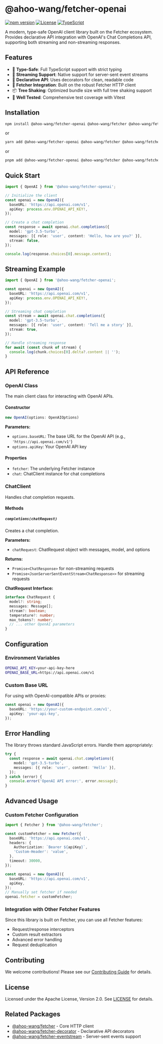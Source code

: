 # @ahoo-wang/fetcher-openai

[![npm version](https://img.shields.io/npm/v/@ahoo-wang/fetcher-openai.svg)](https://www.npmjs.com/package/@ahoo-wang/fetcher-openai)
[![License](https://img.shields.io/badge/License-Apache%202.0-blue.svg)](https://opensource.org/licenses/Apache-2.0)
[![TypeScript](https://img.shields.io/badge/TypeScript-5.0+-blue.svg)](https://www.typescriptlang.org/)

A modern, type-safe OpenAI client library built on the Fetcher ecosystem. Provides declarative API integration with OpenAI's Chat Completions API, supporting both streaming and non-streaming responses.

## Features

- 🚀 **Type-Safe**: Full TypeScript support with strict typing
- 📡 **Streaming Support**: Native support for server-sent event streams
- 🎯 **Declarative API**: Uses decorators for clean, readable code
- 🔧 **Fetcher Integration**: Built on the robust Fetcher HTTP client
- 📦 **Tree Shaking**: Optimized bundle size with full tree shaking support
- 🧪 **Well Tested**: Comprehensive test coverage with Vitest

## Installation

```bash
npm install @ahoo-wang/fetcher-openai @ahoo-wang/fetcher @ahoo-wang/fetcher-decorator @ahoo-wang/fetcher-eventstream
```

or

```bash
yarn add @ahoo-wang/fetcher-openai @ahoo-wang/fetcher @ahoo-wang/fetcher-decorator @ahoo-wang/fetcher-eventstream
```

or

```bash
pnpm add @ahoo-wang/fetcher-openai @ahoo-wang/fetcher @ahoo-wang/fetcher-decorator @ahoo-wang/fetcher-eventstream
```

## Quick Start

```typescript
import { OpenAI } from '@ahoo-wang/fetcher-openai';

// Initialize the client
const openai = new OpenAI({
  baseURL: 'https://api.openai.com/v1',
  apiKey: process.env.OPENAI_API_KEY!,
});

// Create a chat completion
const response = await openai.chat.completions({
  model: 'gpt-3.5-turbo',
  messages: [{ role: 'user', content: 'Hello, how are you?' }],
  stream: false,
});

console.log(response.choices[0].message.content);
```

## Streaming Example

```typescript
import { OpenAI } from '@ahoo-wang/fetcher-openai';

const openai = new OpenAI({
  baseURL: 'https://api.openai.com/v1',
  apiKey: process.env.OPENAI_API_KEY!,
});

// Streaming chat completion
const stream = await openai.chat.completions({
  model: 'gpt-3.5-turbo',
  messages: [{ role: 'user', content: 'Tell me a story' }],
  stream: true,
});

// Handle streaming response
for await (const chunk of stream) {
  console.log(chunk.choices[0].delta?.content || '');
}
```

## API Reference

### OpenAI Class

The main client class for interacting with OpenAI APIs.

#### Constructor

```typescript
new OpenAI(options: OpenAIOptions)
```

**Parameters:**

- `options.baseURL`: The base URL for the OpenAI API (e.g., `'https://api.openai.com/v1'`)
- `options.apiKey`: Your OpenAI API key

#### Properties

- `fetcher`: The underlying Fetcher instance
- `chat`: ChatClient instance for chat completions

### ChatClient

Handles chat completion requests.

#### Methods

##### `completions(chatRequest)`

Creates a chat completion.

**Parameters:**

- `chatRequest`: ChatRequest object with messages, model, and options

**Returns:**

- `Promise<ChatResponse>` for non-streaming requests
- `Promise<JsonServerSentEventStream<ChatResponse>>` for streaming requests

**ChatRequest Interface:**

```typescript
interface ChatRequest {
  model?: string;
  messages: Message[];
  stream?: boolean;
  temperature?: number;
  max_tokens?: number;
  // ... other OpenAI parameters
}
```

## Configuration

### Environment Variables

```bash
OPENAI_API_KEY=your-api-key-here
OPENAI_BASE_URL=https://api.openai.com/v1
```

### Custom Base URL

For using with OpenAI-compatible APIs or proxies:

```typescript
const openai = new OpenAI({
  baseURL: 'https://your-custom-endpoint.com/v1',
  apiKey: 'your-api-key',
});
```

## Error Handling

The library throws standard JavaScript errors. Handle them appropriately:

```typescript
try {
  const response = await openai.chat.completions({
    model: 'gpt-3.5-turbo',
    messages: [{ role: 'user', content: 'Hello' }],
  });
} catch (error) {
  console.error('OpenAI API error:', error.message);
}
```

## Advanced Usage

### Custom Fetcher Configuration

```typescript
import { Fetcher } from '@ahoo-wang/fetcher';

const customFetcher = new Fetcher({
  baseURL: 'https://api.openai.com/v1',
  headers: {
    Authorization: `Bearer ${apiKey}`,
    'Custom-Header': 'value',
  },
  timeout: 30000,
});

const openai = new OpenAI({
  baseURL: 'https://api.openai.com/v1',
  apiKey,
});
// Manually set fetcher if needed
openai.fetcher = customFetcher;
```

### Integration with Other Fetcher Features

Since this library is built on Fetcher, you can use all Fetcher features:

- Request/response interceptors
- Custom result extractors
- Advanced error handling
- Request deduplication

## Contributing

We welcome contributions! Please see our [Contributing Guide](../../CONTRIBUTING.md) for details.

## License

Licensed under the Apache License, Version 2.0. See [LICENSE](../../LICENSE) for details.

## Related Packages

- [@ahoo-wang/fetcher](https://github.com/Ahoo-Wang/fetcher/tree/master/packages/fetcher) - Core HTTP client
- [@ahoo-wang/fetcher-decorator](https://github.com/Ahoo-Wang/fetcher/tree/master/packages/fetcher-decorator) - Declarative API decorators
- [@ahoo-wang/fetcher-eventstream](https://github.com/Ahoo-Wang/fetcher/tree/master/packages/fetcher-eventstream) - Server-sent events support
